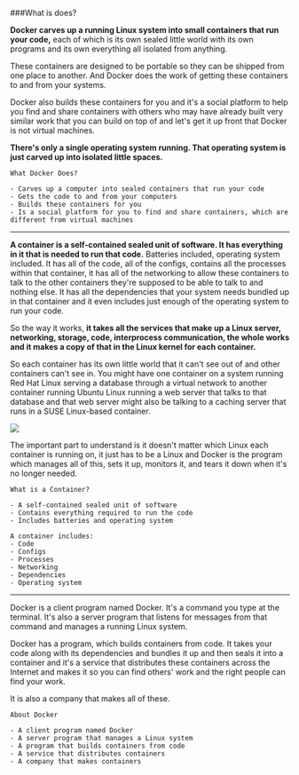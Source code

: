 ###What is does?

**Docker carves up a running Linux system into small containers that run your code,** each of which is its own sealed little world with its own programs and its own everything all isolated from anything.

These containers are designed to be portable so they can be shipped from one place to another. And Docker does the work of getting these containers to and from your systems.

Docker also builds these containers for you and it's a social platform to help you find and share containers with others who may have already built very similar work that you can build on top of and let's get it up front that Docker is not virtual machines.


**There's only a single operating system running. That operating system is just carved up into isolated little spaces.**


```
What Docker Does?

- Carves up a computer into sealed containers that run your code
- Gets the code to and from your computers
- Builds these containers for you
- Is a social platform for you to find and share containers, which are different from virtual machines
```


<hr>


**A container is a self-contained sealed unit of software. It has everything in it that is needed to run that code.** Batteries included, operating system included. It has all of the code, all of the configs, contains all the processes within that container, it has all of the networking to allow these containers to talk to the other containers they're supposed to be able to talk to and nothing else. It has all the dependencies that your system needs bundled up in that container and it even includes just enough of the operating system to run your code.

So the way it works, **it takes all the services that make up a Linux server, networking, storage, code, interprocess communication, the whole works and it makes a copy of that in the Linux kernel for each container.**

So each container has its own little world that it can't see out of and other containers can't see in. You might have one container on a system running Red Hat Linux serving a database through a virtual network to another container running Ubuntu Linux running a web server that talks to that database and that web server might also be talking to a caching server that runs in a SUSE Linux-based container.

![](http://okye062gb.bkt.clouddn.com/2017-05-22-053450.jpg)

The important part to understand is it doesn't matter which Linux each container is running on, it just has to be a Linux and Docker is the program which manages all of this, sets it up, monitors it, and tears it down when it's no longer needed.


```
What is a Container?

- A self-contained sealed unit of software
- Contains everything required to run the code
- Includes batteries and operating system

A container includes:
- Code
- Configs
- Processes
- Networking
- Dependencies
- Operating system
```


<hr>


Docker is a client program named Docker. It's a command you type at the terminal. It's also a server program that listens for messages from that command and manages a running Linux system.

Docker has a program, which builds containers from code. It takes your code along with its dependencies and bundles it up and then seals it into a container and it's a service that distributes these containers across the Internet and makes it so you can find others' work and the right people can find your work.

It is also a company that makes all of these.


```
About Docker

- A client program named Docker
- A server program that manages a Linux system
- A program that builds containers from code
- A service that distributes containers
- A company that makes containers
```

